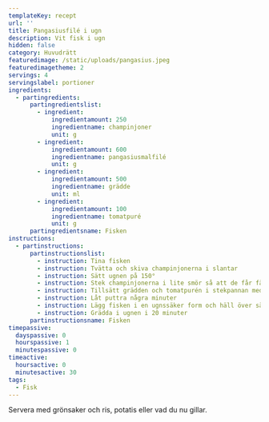 ```yaml
---
templateKey: recept
url: ''
title: Pangasiusfilé i ugn
description: Vit fisk i ugn
hidden: false
category: Huvudrätt
featuredimage: /static/uploads/pangasius.jpeg
featuredimagetheme: 2
servings: 4
servingslabel: portioner
ingredients:
  - partingredients:
      partingredientslist:
        - ingredient:
            ingredientamount: 250
            ingredientname: champinjoner
            unit: g
        - ingredient:
            ingredientamount: 600
            ingredientname: pangasiusmalfilé
            unit: g
        - ingredient:
            ingredientamount: 500
            ingredientname: grädde
            unit: ml
        - ingredient:
            ingredientamount: 100
            ingredientname: tomatpuré
            unit: g
      partingredientsname: Fisken
instructions:
  - partinstructions:
      partinstructionslist:
        - instruction: Tina fisken
        - instruction: Tvätta och skiva champinjonerna i slantar
        - instruction: Sätt ugnen på 150°
        - instruction: Stek champinjonerna i lite smör så att de får färg
        - instruction: Tillsätt grädden och tomatpurén i stekpannan med champinjonerna
        - instruction: Låt puttra några minuter
        - instruction: Lägg fisken i en ugnssäker form och häll över såsen
        - instruction: Grädda i ugnen i 20 minuter
      partinstructionsname: Fisken
timepassive:
  dayspassive: 0
  hourspassive: 1
  minutespassive: 0
timeactive:
  hoursactive: 0
  minutesactive: 30
tags:
  - Fisk
---
```


Servera med grönsaker och ris, potatis eller vad du nu gillar.
